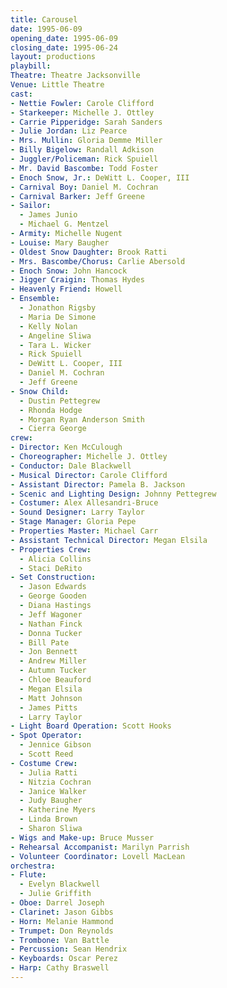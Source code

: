 ```yaml
---
title: Carousel
date: 1995-06-09
opening_date: 1995-06-09
closing_date: 1995-06-24
layout: productions
playbill:
Theatre: Theatre Jacksonville
Venue: Little Theatre
cast:
- Nettie Fowler: Carole Clifford
- Starkeeper: Michelle J. Ottley
- Carrie Pipperidge: Sarah Sanders
- Julie Jordan: Liz Pearce
- Mrs. Mullin: Gloria Demme Miller
- Billy Bigelow: Randall Adkison
- Juggler/Policeman: Rick Spuiell
- Mr. David Bascombe: Todd Foster
- Enoch Snow, Jr.: DeWitt L. Cooper, III
- Carnival Boy: Daniel M. Cochran
- Carnival Barker: Jeff Greene
- Sailor:
  - James Junio
  - Michael G. Mentzel
- Armity: Michelle Nugent
- Louise: Mary Baugher
- Oldest Snow Daughter: Brook Ratti
- Mrs. Bascombe/Chorus: Carlie Abersold
- Enoch Snow: John Hancock
- Jigger Craigin: Thomas Hydes
- Heavenly Friend: Howell
- Ensemble:
  - Jonathon Rigsby
  - Maria De Simone
  - Kelly Nolan
  - Angeline Sliwa
  - Tara L. Wicker
  - Rick Spuiell
  - DeWitt L. Cooper, III
  - Daniel M. Cochran
  - Jeff Greene
- Snow Child:
  - Dustin Pettegrew
  - Rhonda Hodge
  - Morgan Ryan Anderson Smith
  - Cierra George
crew:
- Director: Ken McCulough
- Choreographer: Michelle J. Ottley
- Conductor: Dale Blackwell
- Musical Director: Carole Clifford
- Assistant Director: Pamela B. Jackson
- Scenic and Lighting Design: Johnny Pettegrew
- Costumer: Alex Allesandri-Bruce
- Sound Designer: Larry Taylor
- Stage Manager: Gloria Pepe
- Properties Master: Michael Carr
- Assistant Technical Director: Megan Elsila
- Properties Crew:
  - Alicia Collins
  - Staci DeRito
- Set Construction:
  - Jason Edwards
  - George Gooden
  - Diana Hastings
  - Jeff Wagoner
  - Nathan Finck
  - Donna Tucker
  - Bill Pate
  - Jon Bennett
  - Andrew Miller
  - Autumn Tucker
  - Chloe Beauford
  - Megan Elsila
  - Matt Johnson
  - James Pitts
  - Larry Taylor
- Light Board Operation: Scott Hooks
- Spot Operator:
  - Jennice Gibson
  - Scott Reed
- Costume Crew:
  - Julia Ratti
  - Nitzia Cochran
  - Janice Walker
  - Judy Baugher
  - Katherine Myers
  - Linda Brown
  - Sharon Sliwa
- Wigs and Make-up: Bruce Musser
- Rehearsal Accompanist: Marilyn Parrish
- Volunteer Coordinator: Lovell MacLean
orchestra:
- Flute:
  - Evelyn Blackwell
  - Julie Griffith
- Oboe: Darrel Joseph
- Clarinet: Jason Gibbs
- Horn: Melanie Hammond
- Trumpet: Don Reynolds
- Trombone: Van Battle
- Percussion: Sean Hendrix
- Keyboards: Oscar Perez
- Harp: Cathy Braswell
---
```


